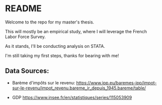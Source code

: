 # README

Welcome to the repo for my master's thesis. 

This will mostly be an empirical study, where I will leverage the French Labor Force Survey. 

As it stands, I'll be conducting analysis on STATA. 

I'm still taking my first steps, thanks for bearing with me!

## Data Sources:

- Barème d'impôts sur le revenu: https://www.ipp.eu/baremes-ipp/impot-sur-le-revenu/impot_revenu.bareme_ir_depuis_1945.bareme/table/

- GDP  https://www.insee.fr/en/statistiques/series/115053909 